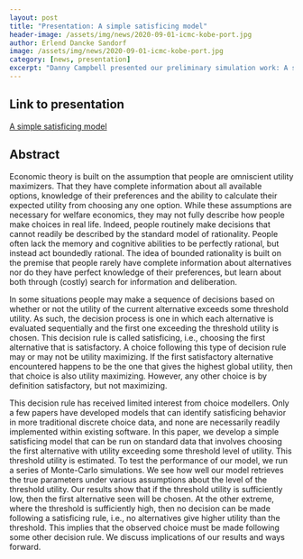 ```yaml
---
layout: post
title: "Presentation: A simple satisficing model"
header-image: /assets/img/news/2020-09-01-icmc-kobe-port.jpg
author: Erlend Dancke Sandorf
image: /assets/img/news/2020-09-01-icmc-kobe-port.jpg
category: [news, presentation]
excerpt: "Danny Campbell presented our preliminary simulation work: A simple satisficing model"
---
```

## Link to presentation
[A simple satisficing model](/assets/docs/2019-09-01-icmc-kobe-presentation-campbell.pdf)

## Abstract
Economic theory is built on the assumption that people are omniscient utility maximizers. That they have complete information about all available options, knowledge of their preferences and the ability to calculate their expected utility from choosing any one option. While these assumptions are necessary for welfare economics, they may not fully describe how people make choices in real life. Indeed, people routinely make decisions that cannot readily be described by the standard model of rationality. People often lack the memory and cognitive abilities to be perfectly rational, but instead act boundedly rational. The idea of bounded rationality is built on the premise that people rarely have complete information about alternatives nor do they have perfect knowledge of their preferences, but learn about both through (costly) search for information and deliberation.

In some situations people may make a sequence of decisions based on whether or not the utility of the current alternative exceeds some threshold utility. As such, the decision process is one in which each alternative is evaluated sequentially and the first one exceeding the threshold utility is chosen. This decision rule is called satisficing, i.e., choosing the first alternative that is satisfactory. A choice following this type of decision rule may or may not be utility maximizing. If the first satisfactory alternative encountered happens to be the one that gives the highest global utility, then that choice is also utility maximizing. However, any other choice is by definition satisfactory, but not maximizing.

This decision rule has received limited interest from choice modellers. Only a few papers have developed models that can identify satisficing behavior in more traditional discrete choice data, and none are necessarily readily implemented within existing software. In this paper, we develop a simple satisficing model that can be run on standard data that involves choosing the first alternative with utility exceeding some threshold level of utility. This threshold utility is estimated. To test the performance of our model, we run a series of Monte-Carlo simulations. We see how well our model retrieves the true parameters under various assumptions about the level of the threshold utility. Our results show that if the threshold utility is sufficiently low, then the first alternative seen will be chosen. At the other extreme, where the threshold is sufficiently high, then no decision can be made following a satisficing rule, i.e., no alternatives give higher utility than the threshold. This implies that the observed choice must be made following some other decision rule. We discuss implications of our results and ways forward.

